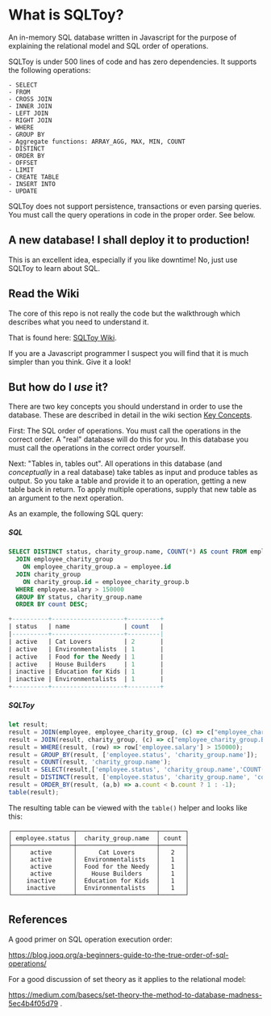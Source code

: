 # What is SQLToy?

An in-memory SQL database written in Javascript for the purpose of explaining the relational model and SQL order of operations.

SQLToy is under 500 lines of code and has zero dependencies. It supports the following operations:

    - SELECT
    - FROM
    - CROSS JOIN
    - INNER JOIN
    - LEFT JOIN
    - RIGHT JOIN
    - WHERE
    - GROUP BY
    - Aggregate functions: ARRAY_AGG, MAX, MIN, COUNT
    - DISTINCT
    - ORDER BY
    - OFFSET
    - LIMIT
    - CREATE TABLE
    - INSERT INTO
    - UPDATE

SQLToy does not support persistence, transactions or even parsing queries. You must call the query operations in code in the proper order. See below.

## A new database! I shall deploy it to production!

This is an excellent idea, especially if you like downtime! No, just use SQLToy to learn about SQL.

## Read the Wiki

The core of this repo is not really the code but the walkthrough which describes what you need to understand it.

That is found here: [SQLToy Wiki](https://github.com/weinberg/SQLToy/wiki).

If you are a Javascript programmer I suspect you will find that it is much simpler than you think. Give it a look!

## But how do I _use_ it?

There are two key concepts you should understand in order to use the database. These are described in detail in the wiki section [Key Concepts](https://github.com/weinberg/SQLToy/wiki/Two-Key-Concepts).

First: The SQL order of operations. You must call the operations in the correct order. A "real" database will do this for you. In this database you must call the operations in the correct order yourself. 

Next: "Tables in, tables out". All operations in this database (and _conceptually_ in a real database) take tables as input and produce tables as output. So you take a table and provide it to an operation, getting a new table back in return.  To apply multiple operations, supply that new table as an argument to the next operation.

As an example, the following SQL query:

##### SQL
```SQL
SELECT DISTINCT status, charity_group.name, COUNT(*) AS count FROM employee
  JOIN employee_charity_group 
    ON employee_charity_group.a = employee.id
  JOIN charity_group
    ON charity_group.id = employee_charity_group.b
  WHERE employee.salary > 150000
  GROUP BY status, charity_group.name
  ORDER BY count DESC;

+----------+--------------------+---------+
| status   | name               | count   |
|----------+--------------------+---------|
| active   | Cat Lovers         | 2       |
| active   | Environmentalists  | 1       |
| active   | Food for the Needy | 1       |
| active   | House Builders     | 1       |
| inactive | Education for Kids | 1       |
| inactive | Environmentalists  | 1       |
+----------+--------------------+---------+
```

##### SQLToy
```javascript
let result;
result = JOIN(employee, employee_charity_group, (c) => c["employee_charity_group.A"] === c["employee.id"]);
result = JOIN(result, charity_group, (c) => c["employee_charity_group.B"] === c["charity_group.id"] );
result = WHERE(result, (row) => row['employee.salary'] > 150000);
result = GROUP_BY(result, ['employee.status', 'charity_group.name']);
result = COUNT(result, 'charity_group.name');
result = SELECT(result,['employee.status', 'charity_group.name','COUNT(charity_group.name)'],{'COUNT(charity_group.name)': 'count'})
result = DISTINCT(result, ['employee.status', 'charity_group.name', 'count'])
result = ORDER_BY(result, (a,b) => a.count < b.count ? 1 : -1);
table(result);
```

The resulting table can be viewed with the `table()` helper and looks like this:

```
┌─────────────────┬──────────────────────┬───────┐
│ employee.status │  charity_group.name  │ count │
├─────────────────┼──────────────────────┼───────┤
│     active      │      Cat Lovers      │   2   │
│     active      │  Environmentalists   │   1   │
│     active      │  Food for the Needy  │   1   │
│     active      │    House Builders    │   1   │
│    inactive     │  Education for Kids  │   1   │
│    inactive     │  Environmentalists   │   1   │
└─────────────────┴──────────────────────┴───────┘
```

## References

A good primer on SQL operation execution order:

https://blog.jooq.org/a-beginners-guide-to-the-true-order-of-sql-operations/

For a good discussion of set theory as it applies to the relational model:

https://medium.com/basecs/set-theory-the-method-to-database-madness-5ec4b4f05d79 .

